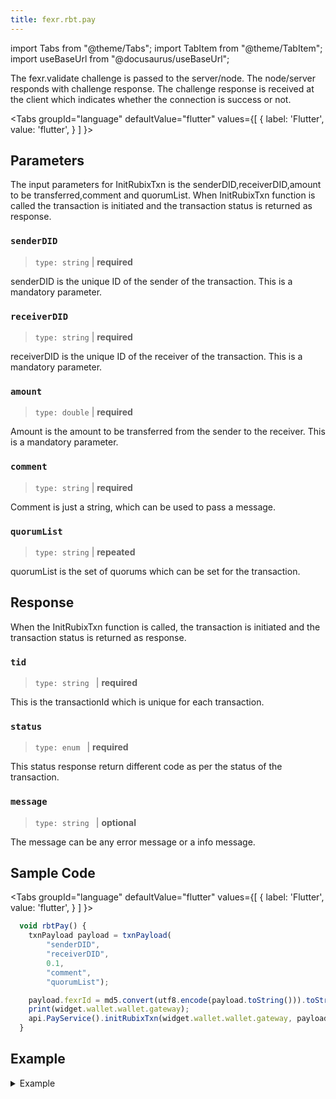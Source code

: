 ```yaml
---
title: fexr.rbt.pay
---
```


import Tabs from "@theme/Tabs";
import TabItem from "@theme/TabItem";
import useBaseUrl from "@docusaurus/useBaseUrl";



The fexr.validate challenge is passed to the server/node. The node/server responds with challenge response. The challenge response is received at the client which indicates whether the connection is success or not. 


<Tabs
  groupId="language"
  defaultValue="flutter"
  values={[
    { label: 'Flutter', value: 'flutter', }
  ]
}>
<TabItem value="flutter">

## Parameters

The input parameters for InitRubixTxn is the senderDID,receiverDID,amount to be transferred,comment and quorumList. When InitRubixTxn function is called the transaction is initiated and the transaction status is returned as response.

### `senderDID`

> `type: string` | **required**

senderDID is the unique ID of the sender of the transaction. This is a mandatory parameter.

### `receiverDID`

> `type: string` | **required**

receiverDID is the unique ID of the receiver of the transaction. This is a mandatory parameter.

### `amount`

> `type: double` | **required**

Amount is the amount to be transferred from the sender to the receiver. This is a mandatory parameter.

### `comment`

> `type: string` | **required**

Comment is just a string, which can be used to pass a message.

### `quorumList`

> `type: string` | **repeated**

quorumList is the set of quorums which can be set for the transaction.


## Response

When the InitRubixTxn function is called, the transaction is initiated and the transaction status is returned as response.

### `tid`

> `type: string ` | **required**

This is the transactionId which is unique for each transaction.


### `status`

> `type: enum ` | **required**

This status response return different code as per the status of the transaction.

### `message`

> `type: string ` | **optional**

The message can be any error message or a info message.

## Sample Code

<Tabs
  groupId="language"
  defaultValue="flutter"
  values={[
    { label: 'Flutter', value: 'flutter', }
  ]
}>
<TabItem value="flutter">

```js
  void rbtPay() {
    txnPayload payload = txnPayload(
        "senderDID",
        "receiverDID",
        0.1,
        "comment",
        "quorumList");

    payload.fexrId = md5.convert(utf8.encode(payload.toString())).toString();
    print(widget.wallet.wallet.gateway);
    api.PayService().initRubixTxn(widget.wallet.wallet.gateway, payload);
  }
```

</TabItem>
</Tabs>



## Example





<details><summary>Example</summary>
<div>

```ts
Future<void> initRubixTxn(String proxyIP, txnPayload txn) async {
    print('initiatiing transfer for: ${txn.fexrId}');
    final channel = ClientChannel(
      proxyIP,
      port: Const.PORT,
      options: ChannelOptions(
        credentials: ChannelCredentials.insecure(),
        codecRegistry:
            CodecRegistry(codecs: const [GzipCodec(), IdentityCodec()]),
      ),
    );

    stub = POPServiceClient(channel,
        options: CallOptions(timeout: Duration(seconds: 1800)));

    await for (var status in stub.initRubixTxn(txn)) {
      putTxnStatus(status);
      print("status: ${status.toString()}");
    }

    await channel.shutdown();
  }
```

</div>
</details>

</TabItem>
</Tabs>

[1]: https://www.algolia.com/doc/ui-libraries/autocomplete/introduction/what-is-autocomplete/
[2]: https://github.com/algolia/docsearch/
[3]: https://github.com/algolia/docsearch/tree/master
[5]: https://developer.mozilla.org/en-US/docs/Web/CSS/CSS_Selectors
[6]: https://developer.mozilla.org/en-US/docs/Web/API/HTMLElement
[7]: https://www.algolia.com/doc/api-reference/search-api-parameters/
[8]: https://github.com/algolia/docsearch/blob/main/packages/docsearch-react/src/Hit.tsx
[9]: https://codesandbox.io/s/docsearch-v3-debounced-search-gnx87
[10]: https://www.algolia.com/doc/api-client/getting-started/what-is-the-api-client/javascript/?client=javascript
[11]: https://www.algolia.com/doc/ui-libraries/autocomplete/core-concepts/keyboard-navigation/

